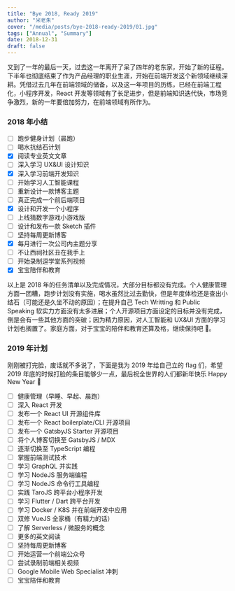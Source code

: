 ```yaml
---
title: "Bye 2018, Ready 2019"
author: "米老朱"
cover: "/media/posts/bye-2018-ready-2019/01.jpg"
tags: ["Annual", "Summary"]
date: 2018-12-31
draft: false
---
```


又到了一年的最后一天，过去这一年离开了呆了四年的老东家，开始了新的征程。下半年也彻底结束了作为产品经理的职业生涯，开始在前端开发这个新领域继续深耕。凭借过去几年在前端领域的储备，以及这一年项目的历练，已经在前端工程化，小程序开发，React 开发等领域有了长足进步，但是前端知识迭代快，市场竞争激烈，新的一年要倍加努力，在前端领域有所作为。

<!--more-->

### 2018 年小结

- [ ] 跑步健身计划（晨跑）
- [ ] 喝水抗结石计划
- [x] 阅读专业英文文章
- [ ] 深入学习 UX&UI 设计知识
- [x] 深入学习前端开发知识
- [ ] 开始学习人工智能课程
- [ ] 重新设计一款博客主题
- [ ] 真正完成一个前后端项目
- [x] 设计和开发一个小程序
- [ ] 上线猜数字游戏小游戏版
- [ ] 设计和发布一款 Sketch 插件
- [ ] 坚持每周更新博客
- [x] 每月进行一次公司内主题分享
- [ ] 不让西祠社区丑在我手上
- [ ] 开始录制逗学堂系列视频
- [x] 宝宝陪伴和教育

以上是 2018 年的任务清单以及完成情况，大部分目标都没有完成。个人健康管理方面一团糟，跑步计划没有实施，喝水虽然比过去勤快，但是年度体检还是查出小结石（可能还是久坐不动的原因）；在提升自己 Tech Writting 和 Public Speaking 软实力方面没有太多进展；个人开源项目方面设定的目标并没有完成，倒是会有一些其他方面的突破；因为精力原因，对人工智能和 UX&UI 方面的学习计划也搁置了。家庭方面，对于宝宝的陪伴和教育还算及格，继续保持吧 💪。

### 2019 年计划

刚刚被打完脸，废话就不多说了，下面是我为 2019 年给自己立的 flag 们，希望 2019 年底的时候打脸的条目能够少一点，最后祝全世界的人们都新年快乐 Happy New Year 🎉

- [ ] 健康管理（早睡、早起、晨跑）
- [ ] 深入 React 开发
- [ ] 发布一个 React UI 开源组件库
- [ ] 发布一个 React boilerplate/CLI 开源项目
- [ ] 发布一个 GatsbyJS Starter 开源项目
- [ ] 将个人博客切换至 GatsbyJS / MDX
- [ ] 逐渐切换至 TypeScript 编程
- [ ] 掌握前端测试技术
- [ ] 学习 GraphQL 并实践
- [ ] 学习 NodeJS 服务端编程
- [ ] 学习 NodeJS 命令行工具编程
- [ ] 实践 TaroJS 跨平台小程序开发
- [ ] 学习 Flutter / Dart 跨平台开发
- [ ] 学习 Docker / K8S 并在前端开发中应用
- [ ] 双修 VueJS 全家桶（有精力的话）
- [ ] 了解 Serverless / 微服务的概念
- [ ] 更多的英文阅读
- [ ] 坚持每周更新博客
- [ ] 开始运营一个前端公众号
- [ ] 尝试录制前端相关视频
- [ ] Google Mobile Web Specialist 冲刺
- [ ] 宝宝陪伴和教育
